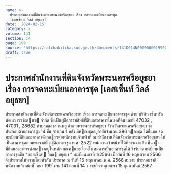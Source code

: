 ```yaml
---
name: >-
  ประกาศสำนักงานที่ดินจังหวัดพระนครศรีอยุธยา เรื่อง การจดทะเบียนอาคารชุด
  [เอสเซ็นท์ วิลล์ อยุธยา]
date: '2024-02-15'
category: ง
volume: 141
section: 14
page: 199
source: 'https://ratchakitcha.soc.go.th/documents/141D014N0000000019900.pdf'
draft: true
---
```


# ประกาศสำนักงานที่ดินจังหวัดพระนครศรีอยุธยา เรื่อง การจดทะเบียนอาคารชุด [เอสเซ็นท์ วิลล์ อยุธยา]

ประกาศสํานักงานที่ดิน จังหวัดพระนครศรีอยุธยา เรื่อง การจดทะเบียนอาคารชุด ด้วย บริษัท เซ็นทรัลพัฒนา เรซซิเดนซ จํากัด ซึ่งเป็นผู้ถือกรรมสิทธิ์ที่ดินและอาคารโฉนดที่ดิน เลขที่ 47032 , 47031 , 28682 ตําบลคลองสวนพลู อําเภอพระนครศรีอยุธยา จังหวัดพระนครศรีอยุธยา ซึ่งประกอบด้วยอาคารสูง 14 ชั้น จํานวน 1 หลัง มีหองชุดอยู่อาศัยจํานวน 396 หองชุด ได้ยื่นขอ จดทะเบียนที่ดินและอาคารดังกลาวต่อพนักงานเจ้าหน้าที่ ณ สํานักงานที่ดินจังหวัดพระนครศรีอยุธยา ให้เป็นอาคารชุดตามพระราชบัญญัติอาคารชุด พ.ศ. 2522 พนักงานเจ้าหน้าที่ได้พิจารณาแล้วเห็นวา ที่ดินและอาคารดังกลาวอยู่ในหลักเกณฑและเงื่อนไข สมควรเป็นอาคารชุดได้ จึงรับจดทะเบียนเป็นอาคารชุดชื่อ “ เอสเซ็นท วิลล อยุธยา ” ทะเบียนเลขที่ 1/2566 เมื่อวันที่ 16 พฤษภาคม 2566 จึงประกาศให้ทราบโดยทั่วกัน ประกาศ ณ วันที่ 16 พฤษภาคม พ.ศ. 2566 สมชาย ประกอบชาติ พนักงานเจ้าหน้าที่ ้ หนา 199 ่ เลม 141 ตอนที่ 14 ง ราชกิจจานุเบกษา 15 กุมภาพันธ์ 2567
